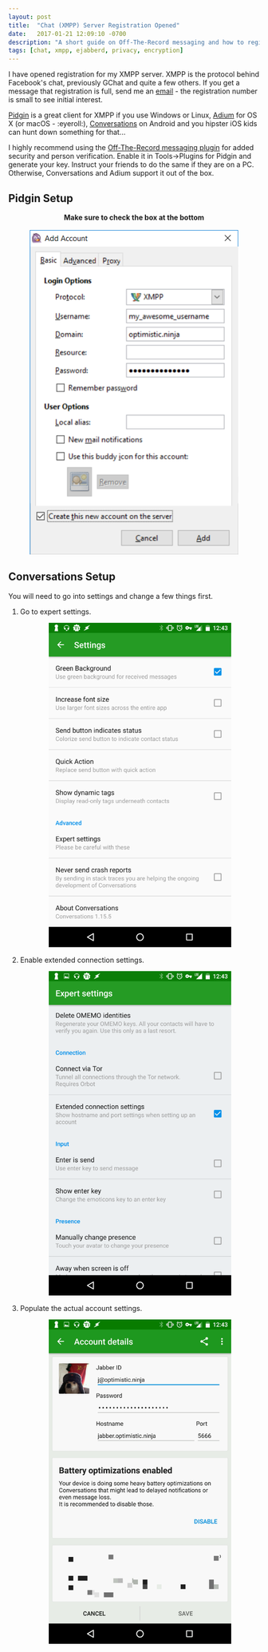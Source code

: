 ```yaml
---
layout: post
title:  "Chat (XMPP) Server Registration Opened"
date:   2017-01-21 12:09:10 -0700
description: "A short guide on Off-The-Record messaging and how to register an account."
tags: [chat, xmpp, ejabberd, privacy, encryption]
---
```

I have opened registration for my XMPP server. XMPP is the protocol behind Facebook's chat, previously GChat and quite a few others. If you get a message that registration is full, send me an [email](mailto:admin@optimistic.ninja) - the registration number is small to see initial interest.

[Pidgin](https://pidgin.im) is a great client for XMPP if you use Windows or Linux, [Adium](https://adium.im) for OS X (or macOS - :eyeroll:), [Conversations](https://play.google.com/store/apps/details?id=eu.siacs.conversations) on Android and you hipster iOS kids can hunt down something for that...

I highly recommend using the [Off-The-Record messaging plugin](https://otr.cypherpunks.ca/index.php#downloads) for added security and person verification. Enable it in Tools->Plugins for Pidgin and generate your key. Instruct your friends to do the same if they are on a PC. Otherwise, Conversations and Adium support it out of the box.

## Pidgin Setup

<center><strong>Make sure to check the box at the bottom</strong></center><br/>

<center><img height='650px' src="/public/images/xmpp_registration.png" /></center>

## Conversations Setup

You will need to go into settings and change a few things first.

1. Go to expert settings. <br/><center><img height='650px' src="/public/images/conversations_expert_settings.png" /></center>

2. Enable extended connection settings. <br/><center><img height='650px' src="/public/images/conversations_extended_connection_settings.png" /></center>

3. Populate the actual account settings. <br/><center><img height='650px' src="/public/images/conversations_account_settings.jpg" /></center>
